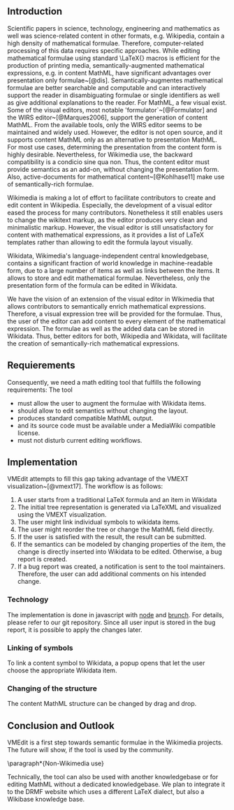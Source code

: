## Introduction

Scientific papers in science, technology, engineering and mathematics as well was science-related content in other formats, e.g. Wikipedia, contain a high density of mathematical formulae.
Therefore, computer-related processing of this data requires specific approaches.
While editing mathematical formulae using standard \LaTeX{} macros is efficient for the production of printing media, semantically-augmented mathematical expressions, e.g. in content MathML, have significant advantages over presentation only formulae~[@dis].
Semantically-augmentes mathematical formulae are better searchable and computable and can interactively support the reader in disambiguating formulae or single identifiers as well as give additional explanations to the reader. 
For MathML, a few visual exist.
Some of the visual editors, most notable 'formulator`~[@Formulator] and the WIRS editor~[@Marques2006], support the generation of content MathML.
From the available tools, only the WIRS editor seems to be maintained and widely used.
However, the editor is not open source, and it supports content MathML only as an alternative to presentation MathML.
For most use cases, determining the presentation from the content form is highly desirable.
Nevertheless, for Wikimedia use, the backward compatibility is a condicio sine qua non.
Thus, the content editor must provide semantics as an add-on, without changing the presentation form.
Also, active-documents for mathematical content~[@Kohlhase11] make use of semantically-rich formulae.

Wikimedia is making a lot of effort to facilitate contributors to create and edit content in Wikipedia.
Especially, the development of a visual editor eased the process for many contributors.
Nonetheless it still enables users to change the wikitext markup, as the editor produces very clean and minimalistic markup.
However, the visual editor is still unsatisfactory for content with mathematical expressions, as it provides a list of LaTeX templates rather than allowing to edit the formula layout visually.

Wikidata, Wikimedia's language-independent central knowledgebase, contains a significant fraction of world knowledge in machine-readable form, due to a large number of items as well as links between the items.
It allows to store and edit mathematical formulae.
Nevertheless, only the presentation form of the formula can be edited in Wikidata. 

We have the vision of an extension of the visual editor in Wikimedia that allows contributors to semantically enrich mathematical expressions.
Therefore, a visual expression tree will be provided for the formulae.
Thus, the user of the editor can add content to every element of the mathematical expression.
The formulae as well as the added data can be stored in Wikidata.
Thus, better editors for both, Wikipedia and Wikidata, will facilitate the creation of semantically-rich mathematical expressions.

## Requierements
Consequently, we need a math editing tool that fulfills the following requirements:
The tool

* must allow the user to augment the formulae with Wikidata items.
* should allow to edit semantics without changing the layout.
* produces standard compatible MathML output.
* and its source code must be available under a MediaWiki compatible license.
* must not disturb current editing workflows.


## Implementation
VMEdit attempts to fill this gap taking advantage of the VMEXT visualization~[@vmext17].
The workflow is as follows:

1. A user starts from a traditional LaTeX formula and an item in Wikidata
2. The initial tree representation is generated via LaTeXML and visualized using the VMEXT visualization.
3. The user might link individual symbols to wikidata items.
4. The user might reorder the tree or change the MathML field directly.
5. If the user is satisfied with the result, the result can be submitted.
6. If the semantics can be modeled by changing properties of the item, the change is directly inserted into Wikidata to be edited.
Otherwise, a bug report is created.
7. If a bug report was created, a notification is sent to the tool maintainers.
Therefore, the user can add additional comments on his intended change.

### Technology

The implementation is done in javascript with [node](https://nodejs.org) and [brunch](https://brunch.io).
For details, please refer to our git repository.
Since all user input is stored in the bug report, it is possible to apply the changes later.

### Linking of symbols
To link a content symbol to Wikidata, a popup opens that let the user choose the appropriate Wikidata item.

### Changing of the structure
The content MathML structure can be changed by drag and drop.


## Conclusion and Outlook

VMEdit is a first step towards semantic formulae in the Wikimedia projects.
The future will show, if the tool is used by the community.

\paragraph*{Non-Wikimedia use}

Technically, the tool can also be used with another knowledgebase or for editing MathML without a dedicated knowledgebase.
We plan to integrate it to the DRMF website which uses a different LaTeX dialect, but also a Wikibase knowledge base.
